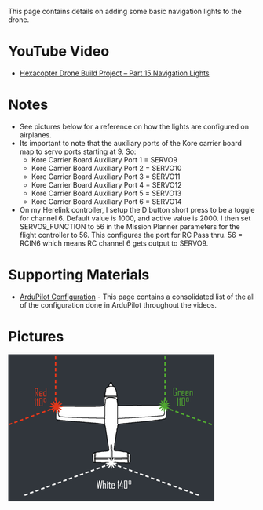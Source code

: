 This page contains details on adding some basic navigation lights to the drone.

# YouTube Video
- [Hexacopter Drone Build Project – Part 15 Navigation Lights](https://youtu.be/XXX)

# Notes
- See pictures below for a reference on how the lights are configured on airplanes.
- Its important to note that the auxiliary ports of the Kore carrier board map to servo ports starting at 9. So:
  - Kore Carrier Board Auxiliary Port 1 = SERVO9
  - Kore Carrier Board Auxiliary Port 2 = SERVO10
  - Kore Carrier Board Auxiliary Port 3 = SERVO11
  - Kore Carrier Board Auxiliary Port 4 = SERVO12
  - Kore Carrier Board Auxiliary Port 5 = SERVO13
  - Kore Carrier Board Auxiliary Port 6 = SERVO14
- On my Herelink controller, I setup the D button short press to be a toggle for channel 6. Default value is 1000, and active value is 2000. I then set SERVO9_FUNCTION to 56 in the Mission Planner parameters for the flight controller to 56. This configures the port for RC Pass thru. 56 = RCIN6 which means RC channel 6 gets output to SERVO9.

# Supporting Materials
- [ArduPilot Configuration](../ArduPilot-Config/ArduPilot-Config.md) - This page contains a consolidated list of the all of the configuration done in ArduPilot throughout the videos.

# Pictures
![Aircraft Lights Position](./images/aircraft-lights-position.png)
